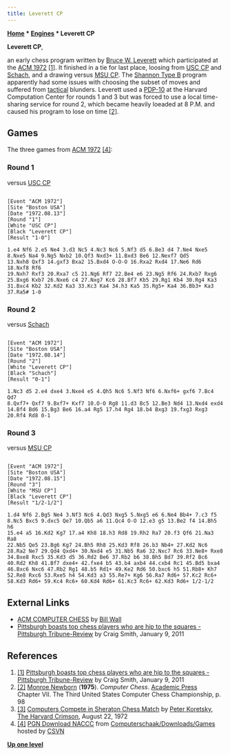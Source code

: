 ```yaml
---
title: Leverett CP
---
```

**[Home](Home "Home") \* [Engines](Engines "Engines") \* Leverett CP**


**Leverett CP**,  

an early chess program written by [Bruce W. Leverett](Bruce_W._Leverett "Bruce W. Leverett") which participated at the [ACM 1972](ACM_1972 "ACM 1972") <a id="cite-note-1" href="#cite-ref-1">[1]</a>. It finished in a tie for last place, loosing from [USC CP](USC_CP "USC CP") and [Schach](Schach_(US) "Schach (US)"), and a drawing versus [MSU CP](MSU_CP "MSU CP"). The [Shannon Type B](Type_B_Strategy "Type B Strategy") program apparently had some issues with choosing the subset of moves and suffered from [tactical](Tactics "Tactics") blunders. Leverett used a [PDP-10](PDP-10 "PDP-10") at the Harvard Computation Center for rounds 1 and 3 but was forced to use a local time-sharing service for round 2, which became heavily loeaded at 8 P.M. and caused his program to lose on time <a id="cite-note-2" href="#cite-ref-2">[2]</a>.



## Games


The three games from [ACM 1972](ACM_1972 "ACM 1972") <a id="cite-note-4" href="#cite-ref-4">[4]</a>:



### Round 1


versus [USC CP](USC_CP "USC CP")




```

[Event "ACM 1972"]
[Site "Boston USA"]
[Date "1972.08.13"]
[Round "1"]
[White "USC CP"]
[Black "Leverett CP"]
[Result "1-0"]

1.e4 Nf6 2.e5 Ne4 3.d3 Nc5 4.Nc3 Nc6 5.Nf3 d5 6.Be3 d4 7.Ne4 Nxe5
8.Nxe5 Na4 9.Ng5 Nxb2 10.Qf3 Nxd3+ 11.Bxd3 Be6 12.Nexf7 Qd5
13.Nxh8 Qxf3 14.gxf3 Bxa2 15.Bxd4 O-O-O 16.Rxa2 Rxd4 17.Ne6 Rd6 18.Nxf8 Rf6
19.Nxh7 Rxf3 20.Rxa7 c5 21.Ng6 Rf7 22.Be4 e6 23.Ng5 Rf6 24.Rxb7 Rxg6
25.Bxg6 Kxb7 26.Nxe6 c4 27.Nxg7 Kc6 28.Bf7 Kb5 29.Rg1 Kb4 30.Rg4 Ka3
31.Bxc4 Kb2 32.Kd2 Ka3 33.Kc3 Ka4 34.h3 Ka5 35.Rg5+ Ka4 36.Bb3+ Ka3
37.Ra5# 1-0

```

### Round 2


versus [Schach](Schach_(US) "Schach (US)")




```

[Event "ACM 1972"]
[Site "Boston USA"]
[Date "1972.08.14"]
[Round "2"]
[White "Leverett CP"]
[Black "Schach"]
[Result "0-1"]

1.Nc3 d5 2.e4 dxe4 3.Nxe4 e5 4.Qh5 Nc6 5.Nf3 Nf6 6.Nxf6+ gxf6 7.Bc4 Qd7
8.Qxf7+ Qxf7 9.Bxf7+ Kxf7 10.O-O Rg8 11.d3 Bc5 12.Be3 Nd4 13.Nxd4 exd4
14.Bf4 Bd6 15.Bg3 Be6 16.a4 Rg5 17.h4 Rg4 18.b4 Bxg3 19.fxg3 Rxg3
20.Rf4 Rd8 0-1

```

### Round 3


versus [MSU CP](MSU_CP "MSU CP")




```

[Event "ACM 1972"]
[Site "Boston USA"]
[Date "1972.08.15"]
[Round "3"]
[White "MSU CP"]
[Black "Leverett CP"]
[Result "1/2-1/2"]

1.d4 Nf6 2.Bg5 Ne4 3.Nf3 Nc6 4.Qd3 Nxg5 5.Nxg5 e6 6.Ne4 Bb4+ 7.c3 f5
8.Nc5 Bxc5 9.dxc5 Qe7 10.Qb5 a6 11.Qc4 O-O 12.e3 g5 13.Be2 f4 14.Bh5 h6
15.e4 a5 16.Kd2 Kg7 17.a4 Kh8 18.h3 Rd8 19.Rh2 Ra7 20.f3 Qf6 21.Na3 Ra8
22.Nb5 Qe5 23.Bg6 Kg7 24.Bh5 Rh8 25.Kd3 Rf8 26.b3 Nb4+ 27.Kd2 Nc6
28.Ra2 Ne7 29.Qd4 Qxd4+ 30.Nxd4 e5 31.Nb5 Ra6 32.Nxc7 Rc6 33.Ne8+ Rxe8
34.Bxe8 Rxc5 35.Kd3 d5 36.Rd2 Be6 37.Rb2 b6 38.Bh5 Bd7 39.Rf2 Bc6
40.Rd2 Kh8 41.Bf7 dxe4+ 42.fxe4 b5 43.b4 axb4 44.cxb4 Rc1 45.Bd5 bxa4
46.Bxc6 Nxc6 47.Rb2 Rg1 48.b5 Rd1+ 49.Ke2 Rd6 50.bxc6 h5 51.Rb8+ Kh7
52.Re8 Rxc6 53.Rxe5 h4 54.Kd3 a3 55.Re7+ Kg6 56.Ra7 Rd6+ 57.Kc2 Rc6+
58.Kd3 Rd6+ 59.Kc4 Rc6+ 60.Kd4 Rd6+ 61.Kc3 Rc6+ 62.Kd3 Rd6+ 1/2-1/2

```

## External Links


* [ACM COMPUTER CHESS](http://ed-thelen.org/comp-hist/ACM-ComputerChessWall.html) by [Bill Wall](index.php?title=Bill_Wall&action=edit&redlink=1 "Bill Wall (page does not exist)")
* [Pittsburgh boasts top chess players who are hip to the squares - Pittsburgh Tribune-Review](https://archive.triblive.com/news/pittsburgh-boasts-top-chess-players-who-are-hip-to-the-squares-2/) by Craig Smith, January 9, 2011


## References


1. <a id="cite-ref-1" href="#cite-note-1">[1]</a> [Pittsburgh boasts top chess players who are hip to the squares - Pittsburgh Tribune-Review](https://archive.triblive.com/news/pittsburgh-boasts-top-chess-players-who-are-hip-to-the-squares-2/) by Craig Smith, January 9, 2011
2. <a id="cite-ref-2" href="#cite-note-2">[2]</a> [Monroe Newborn](Monroe_Newborn "Monroe Newborn") (**1975**). *Computer Chess*. [Academic Press](https://en.wikipedia.org/wiki/Academic_Press)  
Chapter VII. The Third United States Computer Chess Championship, p. 98
3. <a id="cite-ref-3" href="#cite-note-3">[3]</a> [Computers Compete in Sheraton Chess Match](http://www.thecrimson.com/article/1972/8/22/computers-compete-in-sheraton-chess-match/) by [Peter Koretsky](http://www.thecrimson.com/writer/1200913/Peter__Koretsky/), [The Harvard Crimson](https://en.wikipedia.org/wiki/The_Harvard_Crimson), August 22, 1972
4. <a id="cite-ref-4" href="#cite-note-4">[4]</a> [PGN Download NACCC](http://www.csvn.nl/index.php?option=com_docman&task=cat_view&gid=60&Itemid=26&lang=en) from [Computerschaak/Downloads/Games](http://www.csvn.nl/index.php?option=com_docman&task=cat_view&gid=13&Itemid=26&lang=en) hosted by [CSVN](CSVN "CSVN")

**[Up one level](Engines "Engines")**







 
